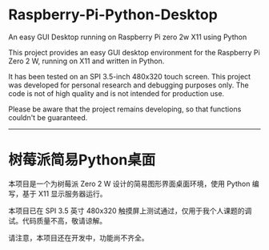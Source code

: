 # Raspberry-Pi-Python-Desktop
An easy GUI Desktop running on Raspberry Pi zero 2w X11 using Python

This project provides an easy GUI desktop environment for the Raspberry Pi Zero 2 W, running on X11 and written in Python.

It has been tested on an SPI 3.5-inch 480x320 touch screen. This project was developed for personal research and debugging purposes only. The code is not of high quality and is not intended for production use.

Please be aware that the project remains developing, so that functions couldn't be guaranteed. 

---

# 树莓派简易Python桌面

本项目是一个为树莓派 Zero 2 W 设计的简易图形界面桌面环境，使用 Python 编写，基于 X11 显示服务器运行。

本项目已在 SPI 3.5 英寸 480x320 触摸屏上测试通过，仅用于我个人课题的调试。代码质量不高，敬请谅解。

请注意，本项目还在开发中，功能尚不齐全。